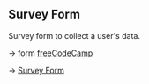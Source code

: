 ## Survey Form

Survey form to collect a user's data.

&rarr; form [freeCodeCamp](https://www.freecodecamp.org/learn/2022/responsive-web-design/)

&rarr; [Survey Form]()